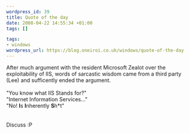 ```yaml
--- 
wordpress_id: 39
title: Quote of the day
date: 2008-04-22 14:55:34 +01:00
tags: []

tags: 
- windows
wordpress_url: https://blog.oneiroi.co.uk/windows/quote-of-the-day
---
```

After much argument with the resident Microsoft Zealot over the exploitability of IIS, words of sarcastic wisdom came from a third party (Lee) and sufficently ended the argument.<br /><br />"You know what IIS Stands for?"<br />"Internet Information Services..."<br />"No! <b>I</b>s <b>I</b>nherently <b>S</b>h*t"<br /><br /><br />Discuss :P<br /><br /><br /><br /><br /><br /><br /><br />
